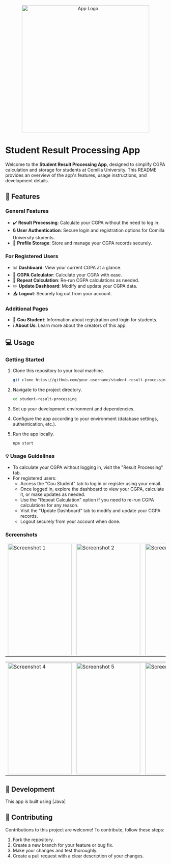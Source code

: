 <p align="center">
  <img src="https://github.com/tousifo/student-result-processing/assets/68165515/183b3ebf-f1a4-4b44-8112-e92669f2823a" alt="App Logo" width="400">
</p> 

# Student Result Processing App

Welcome to the **Student Result Processing App**, designed to simplify CGPA calculation and storage for students at Comilla University. This README provides an overview of the app's features, usage instructions, and development details.

## :rocket: Features

### General Features

- :heavy_check_mark: **Result Processing**: Calculate your CGPA without the need to log in.
- :lock: **User Authentication**: Secure login and registration options for Comilla University students.
- :file_folder: **Profile Storage**: Store and manage your CGPA records securely.

### For Registered Users

- :bar_chart: **Dashboard**: View your current CGPA at a glance.
- :1234: **CGPA Calculator**: Calculate your CGPA with ease.
- :repeat: **Repeat Calculation**: Re-run CGPA calculations as needed.
- :pencil2: **Update Dashboard**: Modify and update your CGPA data.
- :outbox_tray: **Logout**: Securely log out from your account.

### Additional Pages

- :bust_in_silhouette: **Cou Student**: Information about registration and login for students.
- :information_source: **About Us**: Learn more about the creators of this app.

## :computer: Usage

### Getting Started

1. Clone this repository to your local machine.
   ```bash
   git clone https://github.com/your-username/student-result-processing.git
   ```

2. Navigate to the project directory.
   ```bash
   cd student-result-processing
   ```

3. Set up your development environment and dependencies.

4. Configure the app according to your environment (database settings, authentication, etc.).

5. Run the app locally.
   ```bash
   npm start
   ```

### :bulb: Usage Guidelines

- To calculate your CGPA without logging in, visit the "Result Processing" tab.
- For registered users:
  - Access the "Cou Student" tab to log in or register using your email.
  - Once logged in, explore the dashboard to view your CGPA, calculate it, or make updates as needed.
  - Use the "Repeat Calculation" option if you need to re-run CGPA calculations for any reason.
  - Visit the "Update Dashboard" tab to modify and update your CGPA records.
  - Logout securely from your account when done.
 
### Screenshots
<p align="center">
  <table>
    <tr>
      <td><img src="https://github.com/tousifo/student-result-processing/assets/68165515/b06851c6-5148-40c4-9178-b9d5c969ad0a" alt="Screenshot 1" width="200" height="350"></td>
      <td><img src="https://github.com/tousifo/student-result-processing/assets/68165515/d3bf8c3a-b3b1-4519-8fa8-cbf2761478b3" alt="Screenshot 2" width="200" height="350"></td>
      <td><img src="https://github.com/tousifo/student-result-processing/assets/68165515/f669c1f8-f371-420d-807a-2ea6ac2ee8e3" alt="Screenshot 3" width="200" height="350"></td>
    </tr>
  </table>
</p>
<p align="center">
  <table>
    <tr>
      <td><img src="https://github.com/tousifo/student-result-processing/assets/68165515/309f1b3c-dff1-4353-88f9-f47a54bec75c" alt="Screenshot 4" width="200" height="350"></td>
      <td><img src="https://github.com/tousifo/student-result-processing/assets/68165515/cfe9aa71-0011-4246-b371-47e1058ac734" alt="Screenshot 5" width="200" height="350"></td>
      <td><img src="https://github.com/tousifo/student-result-processing/assets/68165515/7730bfda-8d9b-4f01-8523-99c69ac1b66f" alt="Screenshot 6" width="200" height="350"></td>
    </tr>
  </table>
</p>

## :wrench: Development

This app is built using [Java]

## :handshake: Contributing

Contributions to this project are welcome! To contribute, follow these steps:

1. Fork the repository.
2. Create a new branch for your feature or bug fix.
3. Make your changes and test thoroughly.
4. Create a pull request with a clear description of your changes.


